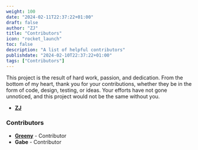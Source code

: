 ```yaml
---
weight: 100
date: "2024-02-11T22:37:22+01:00"
draft: false
author: "ZJ"
title: "Contributors"
icon: "rocket_launch"
toc: false
description: "A list of helpful contributors"
publishdate: "2024-02-10T22:37:22+01:00"
tags: ["Contributors"]
---
```


This project is the result of hard work, passion, and dedication. From the bottom of my heart, thank you for your contributions, whether they be in the form of code, design, testing, or ideas. Your efforts have not gone unnoticed, and this project would not be the same without you.

- [**ZJ**](https://github.com/zeejayym)

### Contributors 

- [**Greeny**](https://github.com/RanomPanda) - Contributor
- **Gabe** - Contributor